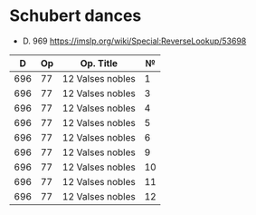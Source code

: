 # Schubert dances

* D. 969 https://imslp.org/wiki/Special:ReverseLookup/53698

| D   | Op | Op. Title        | №  |
|-----|----|------------------|----|
| 696 | 77 | 12 Valses nobles | 1  |
| 696 | 77 | 12 Valses nobles | 3  |
| 696 | 77 | 12 Valses nobles | 4  |
| 696 | 77 | 12 Valses nobles | 5  |
| 696 | 77 | 12 Valses nobles | 6  |
| 696 | 77 | 12 Valses nobles | 9  |
| 696 | 77 | 12 Valses nobles | 10 |
| 696 | 77 | 12 Valses nobles | 11 |
| 696 | 77 | 12 Valses nobles | 12 |
